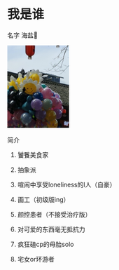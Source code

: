 # 我是谁

名字 海盐🍊

![image](./image.png)

简介

1. 饕餮美食家

2. 抽象派

3. 喧闹中享受loneliness的I人（自豪）

4. 画工（初级版ing）

5. 颜控患者（不接受治疗版）

6. 对可爱的东西毫无抵抗力

7. 疯狂磕cp的母胎solo

8. 宅女or环游者

